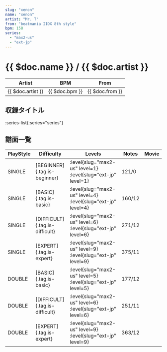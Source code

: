 ```yaml
---
slug: "xenon"
name: "xenon"
artist: "Mr. T"
from: "beatmania IIDX 8th style"
bpm: 158
series:
  - "max2-us"
  - "ext-jp"
---
```


# {{ $doc.name }} / {{ $doc.artist }}

|Artist|BPM|From|
|------|---|----|
|{{ $doc.artist }}|{{ $doc.bpm }}|{{ $doc.from }}|

## 収録タイトル

:series-list{:series="series"}

## 譜面一覧

|PlayStyle|Difficulty|Levels|Notes|Movie|
|---------|----------|------|-----|-----|
|SINGLE|[BEGINNER]{.tag.is-beginner}|:level{slug="max2-us" level=1} :level{slug="ext-jp" level=1}|121/0||
|SINGLE|[BASIC]{.tag.is-basic}|:level{slug="max2-us" level=4} :level{slug="ext-jp" level=4}|160/12||
|SINGLE|[DIFFICULT]{.tag.is-difficult}|:level{slug="max2-us" level=6} :level{slug="ext-jp" level=6}|271/12||
|SINGLE|[EXPERT]{.tag.is-expert}|:level{slug="max2-us" level=9} :level{slug="ext-jp" level=9}|375/11||
|DOUBLE|[BASIC]{.tag.is-basic}|:level{slug="max2-us" level=5} :level{slug="ext-jp" level=5}|177/12||
|DOUBLE|[DIFFICULT]{.tag.is-difficult}|:level{slug="max2-us" level=6} :level{slug="ext-jp" level=6}|251/11||
|DOUBLE|[EXPERT]{.tag.is-expert}|:level{slug="max2-us" level=9} :level{slug="ext-jp" level=9}|363/12||
